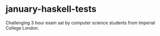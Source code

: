 # january-haskell-tests
Challenging 3 hour exam sat by computer science students from Imperial College London.
